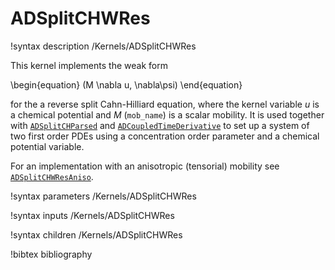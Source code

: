 # ADSplitCHWRes

!syntax description /Kernels/ADSplitCHWRes

This kernel implements the weak form

\begin{equation}
(M \nabla u, \nabla\psi)
\end{equation}

for the a reverse split Cahn-Hilliard equation, where the kernel variable $u$ is
a chemical potential and $M$ (`mob_name`) is a scalar mobility. It is used
together with [`ADSplitCHParsed`](/ADSplitCHParsed.md) and
[`ADCoupledTimeDerivative`](/ADCoupledTimeDerivative.md) to set up a system of
two first order PDEs using a concentration order parameter and a chemical
potential variable.

For an implementation with an anisotropic (tensorial) mobility see
[`ADSplitCHWResAniso`](/ADSplitCHWResAniso.md).

!syntax parameters /Kernels/ADSplitCHWRes

!syntax inputs /Kernels/ADSplitCHWRes

!syntax children /Kernels/ADSplitCHWRes

!bibtex bibliography

